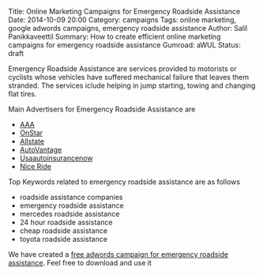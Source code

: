 Title: Online Marketing Campaigns for Emergency Roadside Assistance
Date: 2014-10-09 20:00
Category: campaigns
Tags: online marketing, google adwords campaigns, emergency roadside assistance
Author: Salil Panikkaveettil
Summary: How to create efficient online marketing campaigns for emergency roadside assistance
Gumroad: aWUL
Status: draft

Emergency Roadside Assistance are services provided to motorists or cyclists whose vehicles have suffered mechanical failure that leaves them stranded. The services iclude helping in jump starting, towing and changing flat tires.

Main Advertisers for Emergency Roadside Assistance are 

- [AAA](http://www.aaa.com/ "AAA Emergency Roadside Assistance")
- [OnStar](http://www.onstar.com/en.html "OnStar Emergency Roadside Assistance")
- [Allstate](http://www.allstate.com/auto-roadside-services/good-hands-roadside.aspx "Allstate Emergency Roadside Assistance")
- [AutoVantage](http://www.autovantage.com/ "AutoVantage Emergency Roadside Assistance")
- [Usaautoinsurancenow](http://www.usaautoinsurancenow.com/ "Usaautoinsurancenow Emergency Roadside Assistance")
- [Nice Ride](http://www.getniceride.com/ "Nice Ride Emergency Roadside Assistance")

Top Keywords related to emergency roadside assistance are as follows

- roadside assistance companies
- emergency roadside assistance
- mercedes roadside assistance
- 24 hour roadside assistance
- cheap roadside assistance
- toyota roadside assistance

We have created a [free adwords campaign for emergency roadside assistance](https://gumroad.com/l/aWUL "free adwords campaign for emergency roadside assistance"). Feel free to download and use it

